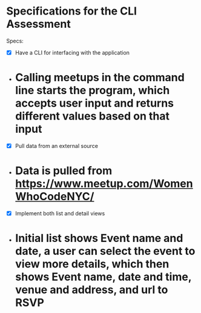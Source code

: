 # Specifications for the CLI Assessment

Specs:
- [x] Have a CLI for interfacing with the application
-   # Calling meetups in the command line starts the program, which accepts user input and returns different values based on that input
- [x] Pull data from an external source
-   # Data is pulled from https://www.meetup.com/WomenWhoCodeNYC/
- [x] Implement both list and detail views
-   # Initial list shows Event name and date, a user can select the event to view more details, which then shows Event name, date and time, venue and address, and url to RSVP